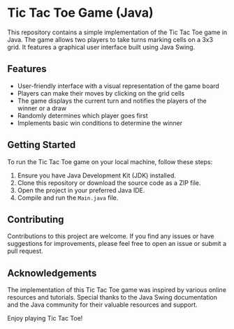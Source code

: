 # Tic Tac Toe Game (Java)

This repository contains a simple implementation of the Tic Tac Toe game in Java. The game allows two players to take turns marking cells on a 3x3 grid. It features a graphical user interface built using Java Swing.

## Features

- User-friendly interface with a visual representation of the game board
- Players can make their moves by clicking on the grid cells
- The game displays the current turn and notifies the players of the winner or a draw
- Randomly determines which player goes first
- Implements basic win conditions to determine the winner

## Getting Started

To run the Tic Tac Toe game on your local machine, follow these steps:

1. Ensure you have Java Development Kit (JDK) installed.
2. Clone this repository or download the source code as a ZIP file.
3. Open the project in your preferred Java IDE.
4. Compile and run the `Main.java` file.


## Contributing

Contributions to this project are welcome. If you find any issues or have suggestions for improvements, please feel free to open an issue or submit a pull request.

## Acknowledgements

The implementation of this Tic Tac Toe game was inspired by various online resources and tutorials. Special thanks to the Java Swing documentation and the Java community for their valuable resources and support.

Enjoy playing Tic Tac Toe!
